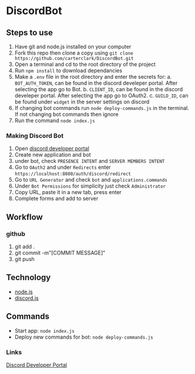 
# DiscordBot

## Steps to use
1. Have git and node.js installed on your computer
2. Fork this repo then clone a copy using `git clone https://github.com/carterclark/DiscordBot.git`
3. Open a terminal and cd to the root directory of the project
4. Run `npm install` to download dependancies
5. Make a `.env` file in the root directory and enter the secrets for: 
    a. `BOT_AUTH_TOKEN`, can be found in the discord develeper portal. After selecting the app go to Bot.
    b. `CLIENT_ID`, can be found in the discord develeper portal. After selecting the app go to OAuth2.
    c. `GUILD_ID`, can be found under `widget` in the server settings on discord
6. If changing bot commands run `node deploy-commands.js` in the terminal. If not changing bot commands then ignore
7. Run the command `node index.js`

### Making Discord Bot
1. Open [discord developer portal](https://discord.com/developers/applications)
2. Create new application and bot
3. under bot, check `PRESENCE INTENT` and `SERVER MEMBERS INTENT`
4. Go to `OAuth2` and under `Redirects` enter `https://localhost:8080/auth/discord/redirect`
5. Go to `URL Generator` and check `bot` and `applications.commands`
6. Under `Bot Permissions` for simplicity just check `Administrator`
7. Copy URL, paste it in a new tab, press enter
8. Complete forms and add to server

## Workflow

### github
1. git add .
2. git commit -m"[COMMIT MESSAGE]"
3. git push

## Technology
- [node.js](https://nodejs.org/en/)
- [discord.js](https://discordjs.guide/#before-you-begin)

## Commands
- Start app: `node index.js`
- Deploy new commands for bot: `node deploy-commands.js`

### Links
[Discord Developer Portal](https://discord.com/developers/applications)
